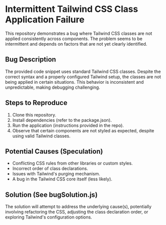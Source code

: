 # Intermittent Tailwind CSS Class Application Failure

This repository demonstrates a bug where Tailwind CSS classes are not applied consistently across components. The problem seems to be intermittent and depends on factors that are not yet clearly identified.

## Bug Description

The provided code snippet uses standard Tailwind CSS classes.  Despite the correct syntax and a properly configured Tailwind setup, the classes are not being applied in certain situations. This behavior is inconsistent and unpredictable, making debugging challenging.

## Steps to Reproduce

1. Clone this repository.
2. Install dependencies (refer to the package.json).
3. Run the application (instructions provided in the repo).
4. Observe that certain components are not styled as expected, despite using valid Tailwind classes.

## Potential Causes (Speculation)

* Conflicting CSS rules from other libraries or custom styles.
* Incorrect order of class declarations.
* Issues with Tailwind's purging mechanism.
* A bug in the Tailwind CSS core itself (less likely).

## Solution (See bugSolution.js)

The solution will attempt to address the underlying cause(s), potentially involving refactoring the CSS, adjusting the class declaration order, or exploring Tailwind's configuration options.
